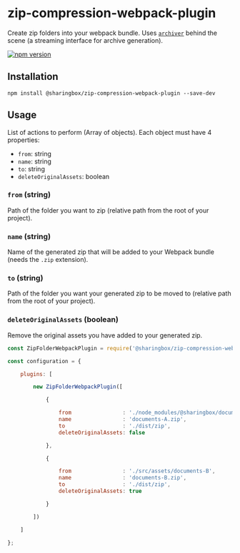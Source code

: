# zip-compression-webpack-plugin
Create zip folders into your webpack bundle.
Uses [`archiver`](https://www.npmjs.com/package/archiver) behind the scene (a streaming interface for archive generation).

[![npm version](https://img.shields.io/npm/v/@sharingbox/zip-compression-webpack-plugin)](https://www.npmjs.com/package/@sharingbox/zip-compression-webpack-plugin)

## Installation

```
npm install @sharingbox/zip-compression-webpack-plugin --save-dev
```
## Usage

List of actions to perform (Array of objects).
Each object must have 4 properties:

* `from`: string
* `name`: string
* `to`: string
* `deleteOriginalAssets`: boolean

### `from` (string)
Path of the folder you want to zip (relative path from the root of your project).
### `name` (string)
Name of the generated zip that will be added to your Webpack bundle (needs the `.zip` extension).
### `to` (string)
Path of the folder you want your generated zip to be moved to (relative path from the root of your project).

### `deleteOriginalAssets` (boolean)
Remove the original assets you have added to your generated zip.


```js
const ZipFolderWebpackPlugin = require('@sharingbox/zip-compression-webpack-plugin');

const configuration = {

    plugins: [

        new ZipFolderWebpackPlugin([

			{

				from                : './node_modules/@sharingbox/documents-A',
				name                : 'documents-A.zip',
				to                  : './dist/zip',
				deleteOriginalAssets: false

			},

			{

				from                : './src/assets/documents-B',
				name                : 'documents-B.zip',
				to                  : './dist/zip',
				deleteOriginalAssets: true

			}

		])

    ]

};
```
